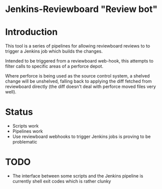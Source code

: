 # Jenkins-Reviewboard "Review bot"
# Introduction
This tool is a series of pipelines for allowing reviewboard reviews to
to trigger a Jenkins job which builds the changes.

Intended to be triggered from a reviewboard web-hook, this attempts to filter
calls to specific areas of a perforce depot.

Where perforce is being used as the source control system, a shelved change
will be unshelved, falling back to applying the diff fetched from reviewboard
directly (the diff doesn't deal with perforce moved files very well).

# Status
- Scripts work
- Pipelines work
- Use reviewboard webhooks to trigger Jenkins jobs is proving to be problematic

# TODO
- The interface between some scripts and the Jenkins pipeline is currently
  shell exit codes which is rather clunky

